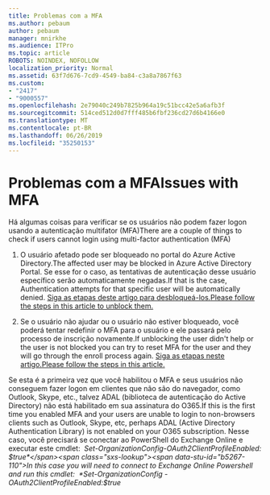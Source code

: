 ```yaml
---
title: Problemas com a MFA
ms.author: pebaum
author: pebaum
manager: mnirkhe
ms.audience: ITPro
ms.topic: article
ROBOTS: NOINDEX, NOFOLLOW
localization_priority: Normal
ms.assetid: 63f7d676-7cd9-4549-ba84-c3a8a7867f63
ms.custom:
- "2417"
- "9000557"
ms.openlocfilehash: 2e79040c249b7825b964a19c51bcc42e5a6afb3f
ms.sourcegitcommit: 514ced512d0d7fff485b6fbf236cd27d6b4166e0
ms.translationtype: MT
ms.contentlocale: pt-BR
ms.lasthandoff: 06/26/2019
ms.locfileid: "35250153"
---
```

# <a name="issues-with-mfa"></a><span data-ttu-id="b5267-102">Problemas com a MFA</span><span class="sxs-lookup"><span data-stu-id="b5267-102">Issues with MFA</span></span>
<span data-ttu-id="b5267-103">Há algumas coisas para verificar se os usuários não podem fazer logon usando a autenticação multifator (MFA)</span><span class="sxs-lookup"><span data-stu-id="b5267-103">There are a couple of things to check if users cannot login using multi-factor authentication (MFA)</span></span>

1. <span data-ttu-id="b5267-104">O usuário afetado pode ser bloqueado no portal do Azure Active Directory.</span><span class="sxs-lookup"><span data-stu-id="b5267-104">The affected user may be blocked in Azure Active Directory Portal.</span></span> <span data-ttu-id="b5267-105">Se esse for o caso, as tentativas de autenticação desse usuário específico serão automaticamente negadas.</span><span class="sxs-lookup"><span data-stu-id="b5267-105">If that is the case, Authentication attempts for that specific user will be automatically denied.</span></span> [<span data-ttu-id="b5267-106">Siga as etapas deste artigo para desbloqueá-los.</span><span class="sxs-lookup"><span data-stu-id="b5267-106">Please follow the steps in this article to unblock them.</span></span>](https://docs.microsoft.com/azure/active-directory/authentication/howto-mfa-mfasettings#block-and-unblock-users)

2. <span data-ttu-id="b5267-107">Se o usuário não ajudar ou o usuário não estiver bloqueado, você poderá tentar redefinir o MFA para o usuário e ele passará pelo processo de inscrição novamente.</span><span class="sxs-lookup"><span data-stu-id="b5267-107">If unblocking the user didn't help or the user is not blocked you can try to reset MFA for the user and they will go through the enroll process again.</span></span> [<span data-ttu-id="b5267-108">Siga as etapas neste artigo.</span><span class="sxs-lookup"><span data-stu-id="b5267-108">Please follow the steps in this article.</span></span>](https://docs.microsoft.com/azure/active-directory/authentication/howto-mfa-userdevicesettings#require-users-to-provide-contact-methods-again)

<span data-ttu-id="b5267-109">Se esta é a primeira vez que você habilitou o MFA e seus usuários não conseguem fazer logon em clientes que não são do navegador, como Outlook, Skype, etc., talvez ADAL (biblioteca de autenticação do Active Directory) não está habilitado em sua assinatura do O365.</span><span class="sxs-lookup"><span data-stu-id="b5267-109">If this is the first time you enabled MFA and your users are unable to login to non-browsers clients such as Outlook, Skype, etc, perhaps ADAL (Active Directory Authentication Library) is not enabled on your O365 subscription.</span></span> <span data-ttu-id="b5267-110">Nesse caso, você precisará se conectar ao PowerShell do Exchange Online e executar este cmdlet:  *Set-OrganizationConfig-OAuth2ClientProfileEnabled: $true*</span><span class="sxs-lookup"><span data-stu-id="b5267-110">In this case you will need to connect to Exchange Online Powershell and run this cmdlet:  *Set-OrganizationConfig -OAuth2ClientProfileEnabled:$true*</span></span>